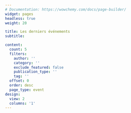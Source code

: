 ```yaml
---
# Documentation: https://wowchemy.com/docs/page-builder/
widget: pages
headless: true
weight: 20

title: Les derniers événements
subtitle:

content:
  count: 5
  filters:
    author: ''
    category: ''
    exclude_featured: false
    publication_type: ''
    tag: ''
  offset: 0
  order: desc
  page_type: event
design:
  view: 2
  columns: '1'
---
```

